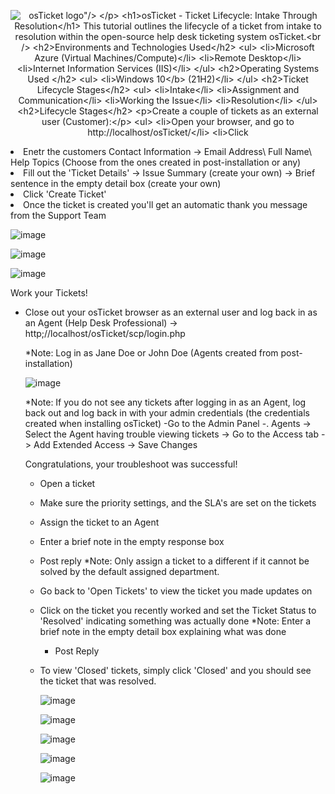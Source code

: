 <p align="center">
<img src="https://i.imgur.com/Clzj7Xs.png" alt='osTicket logo"/>
  </p>

  <h1>osTicket - Ticket Lifecycle: Intake Through Resolution</h1>
  This tutorial outlines the lifecycle of a ticket from intake to resolution within the open-source help desk ticketing system osTicket.<br />



  <h2>Environments and Technologies Used</h2>

  - Microsoft Azure (Virtual Machines/Compute)
  - Remote Desktop
  - Internet Information Services (IIS)

<h2>Operating Systems Used </h2>

- Windows 10</b> (21H2)

<h2>Ticket Lifecycle Stages</h2>

- Intake
- Assignment and Communication
- Working the Issue
- Resolution

<h2>Lifecycle Stages</h2>

Create a couple of tickets as an external user (Customer):

- Open your browser, and go to http://localhost/osTicket/
- Click 'Open a New Ticket'
- Enetr the customers Contact Information -> Email Address\ Full Name\ Help Topics (Choose from the ones created in post-installation or any)
- Fill out the 'Ticket Details' -> Issue Summary (create your own) -> Brief sentence in the empty detail box (create your own)
- Click 'Create Ticket'
- Once the ticket is created you'll get an automatic thank you message from the Support Team


![image](https://github.com/user-attachments/assets/5c94b127-145a-480b-8167-f394bac2b83e)

![image](https://github.com/user-attachments/assets/113595f9-e93f-447b-b578-be8849e6acf4)

![image](https://github.com/user-attachments/assets/6d58223b-597b-4160-ba8f-b491bc3d0e81)







Work your Tickets!

- Close out your osTicket browser as an external user and log back in as an Agent (Help Desk Professional) -> http;//localhost/osTicket/scp/login.php

  *Note: Log in as Jane Doe or John Doe (Agents created from post-installation)

  ![image](https://github.com/user-attachments/assets/5a02c053-f06c-474b-9c43-8c0c13bc2c73)

    *Note: If you do not see any tickets after logging in as an Agent, log back out and log back in with your admin credentials (the credentials created when installing osTicket)
         -Go to the Admin Panel -. Agents -> Select the Agent having trouble viewing tickets -> Go to the Access tab -> Add Extended Access -> Save Changes



  Congratulations, your troubleshoot was successful!

  - Open a ticket
  - Make sure the priority settings, and the SLA's are set on the tickets
  - Assign the ticket to an Agent
  - Enter a brief note in the empty response box
  - Post reply
      *Note: Only assign a ticket to a different if it cannot be solved by the default assigned department.
  - Go back to 'Open Tickets' to view the ticket you made updates on
  - Click on the ticket you recently worked and set the Ticket Status to 'Resolved' indicating something was actually done
      *Note: Enter a brief note in the empty detail box explaining what was done
      - Post Reply
  - To view 'Closed' tickets, simply click 'Closed' and you should see the ticket that was resolved.


    ![image](https://github.com/user-attachments/assets/ca2ea79d-7a04-4830-8240-95d63d1470eb)

    ![image](https://github.com/user-attachments/assets/49a2610a-0351-4574-840f-f950cc391818)

    ![image](https://github.com/user-attachments/assets/d8a1ec1a-667a-4f97-9f75-e5ae51b2b748)

    ![image](https://github.com/user-attachments/assets/da9957c2-c048-4c2f-94a4-bc1c50f87cc0)

    ![image](https://github.com/user-attachments/assets/8a0e38e5-17b6-401c-bc56-b20b82897203)



    






